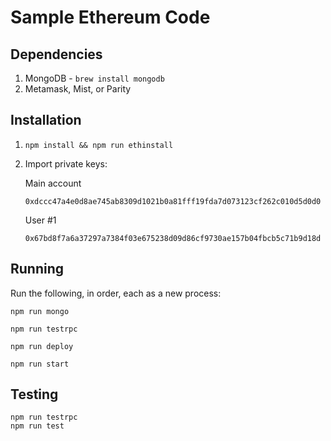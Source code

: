 # Sample Ethereum Code

## Dependencies

1) MongoDB - `brew install mongodb`
2) Metamask, Mist, or Parity

## Installation

1. `npm install && npm run ethinstall`

2. Import private keys:
    
    Main account
    
    `0xdccc47a4e0d8ae745ab8309d1021b0a81fff19fda7d073123cf262c010d5d0d0`
    
    User #1
    
    `0x67bd8f7a6a37297a7384f03e675238d09d86cf9730ae157b04fbcb5c71b9d18d`

## Running

Run the following, in order, each as a new process:

    npm run mongo
    
    npm run testrpc
    
    npm run deploy
    
    npm run start

## Testing

    npm run testrpc
    npm run test